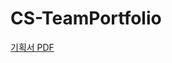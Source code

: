 # CS-TeamPortfolio

[기획서 PDF](https://github.com/Hoyeom/CS-TeamPortfolio/blob/main/Assets/Documentation/%EB%AF%B8%EB%8B%88%EA%B2%8C%EC%9E%84%EA%B8%B0%ED%9A%8D%EC%84%9C_%EC%A0%84%ED%98%9C%EC%A4%80.pdf)